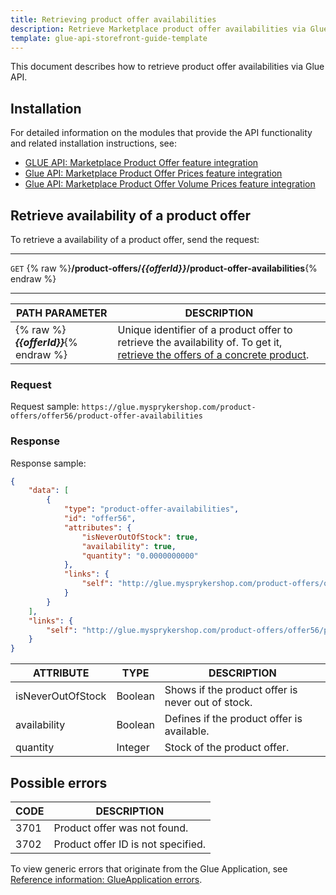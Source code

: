 ```yaml
---
title: Retrieving product offer availabilities
description: Retrieve Marketplace product offer availabilities via Glue API
template: glue-api-storefront-guide-template
---
```


This document describes how to retrieve product offer availabilities via Glue API.


## Installation

For detailed information on the modules that provide the API functionality and related installation instructions, see:
* [GLUE API: Marketplace Product Offer feature integration](/docs/marketplace/dev/feature-integration-guides/{{page.version}}/glue/marketplace-product-offer-feature-integration.html)
* [Glue API: Marketplace Product Offer Prices feature integration](/docs/marketplace/dev/feature-integration-guides/{{page.version}}/glue/marketplace-product-offer-prices-feature-integration.html)
* [Glue API: Marketplace Product Offer Volume Prices feature integration](//docs/marketplace/dev/feature-integration-guides/{{page.version}}/glue/marketplace-product-offer-volume-prices.md.html)

## Retrieve availability of a product offer

To retrieve a availability of a product offer, send the request:

***
`GET` {% raw %}**/product-offers/*{{offerId}}*/product-offer-availabilities**{% endraw %}
***

| PATH PARAMETER | DESCRIPTION |
| ------------------ | ---------------------- |
| {% raw %}***{{offerId}}***{% endraw %} | Unique identifier of a product offer to retrieve the availability of. To get it, [retrieve the offers of a concrete product](/docs/marketplace/dev/glue-api-guides/{{page.version}}/concrete-products/retrieving-product-offers-of-concrete-products.html). |

### Request

Request sample: `https://glue.mysprykershop.com/product-offers/offer56/product-offer-availabilities`

### Response

Response sample:

```json
{
    "data": [
        {
            "type": "product-offer-availabilities",
            "id": "offer56",
            "attributes": {
                "isNeverOutOfStock": true,
                "availability": true,
                "quantity": "0.0000000000"
            },
            "links": {
                "self": "http://glue.mysprykershop.com/product-offers/offer56/product-offer-availabilities"
            }
        }
    ],
    "links": {
        "self": "http://glue.mysprykershop.com/product-offers/offer56/product-offer-availabilities"
    }
}
```
<a name="product-offer-availability-response-attributes"></a>

|ATTRIBUTE  |TYPE  |DESCRIPTION  |
|---------|---------|---------|
| isNeverOutOfStock          |  Boolean         | Shows if the product offer is never out of stock.          |
| availability          | Boolean          |Defines if the product offer is available.           |
| quantity          | Integer          |Stock of the product offer.           |


## Possible errors

| CODE | DESCRIPTION |
| - | -  |
| 3701     | Product offer was not found. |
| 3702     | Product offer ID is not specified. |

To view generic errors that originate from the Glue Application, see [Reference information: GlueApplication errors](https://documentation.spryker.com/docs/reference-information-glueapplication-errors).
